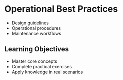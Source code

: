# Operational Best Practices
- Design guidelines
- Operational procedures
- Maintenance workflows

## Learning Objectives
- Master core concepts
- Complete practical exercises
- Apply knowledge in real scenarios
